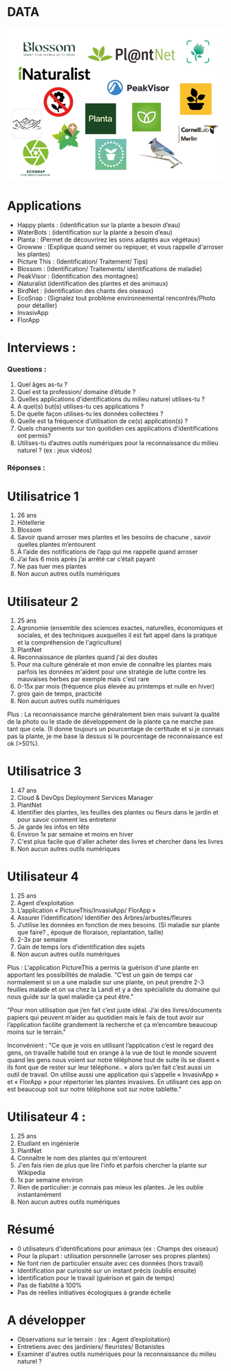 # DATA 

![Logo Applications d'identifications](Logo_App-1-1.png)
<h1> Applications </h1>

  - Happy plants : (identification sur la plante a besoin d’eau)
 - WaterBots : (identification sur la plante a besoin d’eau)
 - Planta : (Permet de découvrirez les soins adaptés aux végétaux)
 - Growww : (Explique quand semer ou repiquer, et vous rappelle d'arroser les plantes)
 - Picture This : (Identification/ Traitement/ Tips)
 - Blossom : (Identification/ Traitements/ identifications de maladie)
 - PeakVisor : (Identification des montagnes)
 - iNaturalist (identification des plantes et des animaux)
 - BirdNet : (identification des chants des oiseaux)
 - EcoSnap : (Signalez tout problème environnemental rencontrés/Photo pour détailler)
 - InvasivApp
 - FlorApp

<h1>Interviews :</h1>
<h3> Questions : </h3>

 1. Quel âges as-tu ?
 2. Quel est ta profession/ domaine d’étude ?
 3. Quelles applications d’identifications du milieu naturel utilises-tu ?
 4. A quel(s) but(s) utilises-tu ces applications ?
 5. De quelle façon utilises-tu les données collectées ?
 6. Quelle est ta fréquence d’utilisation de ce(s) application(s) ?
 7. Quels changements sur ton quotidien ces applications d’identifications ont permis?
 8. Utilises-tu d’autres outils numériques pour la reconnaissance du milieu naturel ? (ex : jeux vidéos)

<h3>Réponses : </h3>

<h1>Utilisatrice 1</h1> 

 1. 26 ans
 2. Hôtellerie
 3. Blossom
 4. Savoir quand arroser mes plantes et les besoins de chacune , savoir quelles plantes m’entourent
 5. À l’aide des notifications de l’app qui me rappelle quand arroser
 6. J’ai fais 6 mois après j’ai arrêté car c’était payant
 7. Ne pas tuer mes plantes
 8. Non aucun autres outils numériques

<h1>Utilisateur 2</h1>

 1. 25 ans
 2. Agronomie (ensemble des sciences exactes, naturelles, économiques et sociales, et des techniques auxquelles il est fait appel dans la pratique et la compréhension de l'agriculture)
 3. PlantNet
 4. Reconnaissance de plantes quand j'ai des doutes
 5. Pour ma culture générale et mon envie de connaître les plantes mais parfois les données m'aident pour une stratégie de lutte contre les mauvaises herbes par exemple mais c'est rare
 6. 0-15x par mois (fréquence plus élevée au printemps et nulle en hiver)
 7. gros gain de temps, practicité
 8. Non aucun autres outils numériques

Plus : La reconnaissance marche généralement bien mais suivant la qualité de la photo ou le stade de développement de la plante ça ne marche pas tant que cela. (Il donne toujours un pourcentage de certitude et si je connais pas la plante, je me base là dessus si le pourcentage de reconnaissance est ok (>50%).

<h1>Utilisatrice 3</h1>

 1. 47 ans
 2. Cloud & DevOps Deployment Services Manager 
 3. PlantNet
 4. Identifier des plantes, les feuilles des plantes ou fleurs dans le jardin et pour savoir comment les entretenir
 5. Je garde les infos en tête
 6. Environ 1x par semaine et moins en hiver
 7. C'est plus facile que d'aller acheter des livres et chercher dans les livres
 8. Non aucun autres outils numériques

<h1>Utilisateur 4</h1>

 1. 25 ans
 2. Agent d’exploitation
 3. ⁠⁠L’application « PictureThis/InvasivApp/ FlorApp »
 4. Assurer l’identification/ Identifier des Arbres/arbustes/fleures
 5. ⁠⁠J’utilise les données en fonction de mes besoins. (Si maladie sur plante que faire? , époque de floraison, replantation, taille)
 6. 2-3x par semaine
 7. ⁠⁠Gain de temps lors d’identification des sujets
 8. Non aucun autres outils numériques

<p>Plus : L'application PictureThis a permis la guérison d'une plante en apportant les possibilités de maladie. "C’est un gain de temps car normalement si on a une maladie sur une plante, on peut prendre 2-3 feuilles malade et on va chez la Landi et y a des spécialiste du domaine qui nous guide sur la quel maladie ça peut être." </p>

<p>"Pour mon utilisation que j’en fait c’est juste idéal. J’ai des livres/documents papiers qui peuvent m’aider au quotidien mais le fais de tout avoir sur l’application facilite grandement la recherche et ça m’encombre beaucoup moins sur le terrain."

<p>Inconvénient : "Ce que je vois en utilisant l’application c’est le regard des gens, on travaille habillé tout en orange à la vue de tout le monde souvent quand les gens nous voient sur notre téléphone tout de suite ils se disent « ils font que de rester sur leur téléphone.. » alors qu’en fait c’est aussi un outil de travail. On utilise aussi une application qui s’appelle « InvasivApp » et « FlorApp » pour répertorier les plantes invasives. En utilisant ces app on est beaucoup soit sur notre téléphone soit sur notre tablette."</p>

<h1>Utilisateur 4 :</h1>

 1. 25 ans
 2. Etudiant en ingénierie
 3. PlantNet
 4. Connaître le nom des plantes qui m'entourent
 5. J'en fais rien de plus que lire l'info et parfois chercher la plante sur Wikipedia
 6. 1x par semaine environ
 7. Rien de particulier: je connais pas mieux les plantes. Je les oublie instantanément
 8. Non aucun autres outils numériques

<h1>Résumé</h1>

 - 0 utilisateurs d'identifications pour animaux (ex : Champs des oiseaux)
 - Pour la plupart : utilisation personnelle (arroser ses propres plantes)
 - Ne font rien de particulier ensuite avec ces données (hors travail)
 - Identification par curiosité sur un instant précis (oublis ensuite)
 - Identification pour le travail (guérison et gain de temps)
 - Pas de fiabilité à 100%
 - Pas de réelles initiatives écologiques à grande échelle

<h1>A développer</h1>

 - Observations sur le terrain : (ex : Agent d’exploitation)
 - Entretiens avec des jardiniers/ fleuristes/ Botanistes
 - Examiner d'autres outils numériques pour la reconnaissance du milieu naturel ? 
 